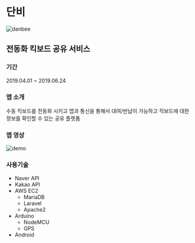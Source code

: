 # 단비
![danbee](https://github.com/SKHU-CSE/DanBee/readmeimg/danbee.png)
## 전동화 킥보드 공유 서비스

### 기간 
2019.04.01 ~ 2019.06.24

### 앱 소개
수동 킥보드를 전동화 시키고 앱과 통신을 통해서 대여/반납이 가능하고 킥보드에 대한 정보를 확인할 수 있는 공유 플랫폼

### 앱 영상
![demo](https://github.com/SKHU-CSE/DanBee/readmeimg/danbeeDemo.gif)

### 사용기술
- Naver API
- Kakao API
- AWS EC2
    - MariaDB
    - Laravel
    - Apache2
- Arduino
    - NodeMCU
    - GPS
- Android